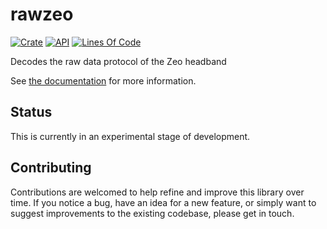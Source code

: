# rawzeo

[![Crate](https://img.shields.io/crates/v/rawzeo.svg)](https://crates.io/crates/rawzeo)
[![API](https://docs.rs/rawzeo/badge.svg)](https://docs.rs/rawzeo/)
[![Lines Of Code](https://tokei.rs/b1/github/joseluis/rawzeo?category=code)](https://github.com/joseluis/rawzeo)

Decodes the raw data protocol of the Zeo headband

See [the documentation](https://docs.rs/rawzeo/) for more information.

## Status

This is currently in an experimental stage of development.

## Contributing

Contributions are welcomed to help refine and improve this library over time.
If you notice a bug, have an idea for a new feature, or simply want to suggest
improvements to the existing codebase, please get in touch.
